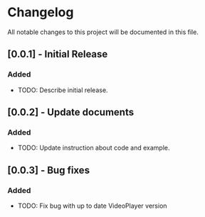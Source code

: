 # Changelog

All notable changes to this project will be documented in this file.

## [0.0.1] - Initial Release

### Added
- TODO: Describe initial release.

## [0.0.2] - Update documents

### Added
- TODO: Update instruction about code and example.

## [0.0.3] - Bug fixes

### Added
- TODO: Fix bug with up to date VideoPlayer version
